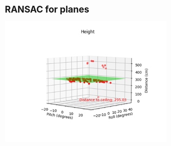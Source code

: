 # RANSAC for planes

![Plot with data and fitted plane](https://github.com/Oreok/RANSAC_plane/blob/main/plot.png)
